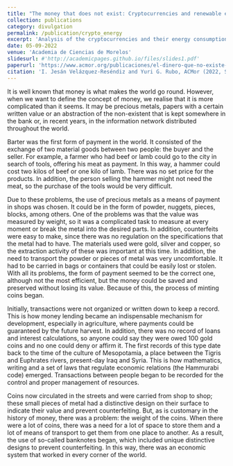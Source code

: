 ```yaml
---
title: "The money that does not exist: Cryptocurrencies and renewable energies"
collection: publications
category: divulgation
permalink: /publication/crypto_energy
excerpt: 'Analysis of the cryptocurrencies and their energy consumption'
date: 05-09-2022
venue: 'Academia de Ciencias de Morelos'
slidesurl: #'http://academicpages.github.io/files/slides1.pdf'
paperurl: 'https://www.acmor.org/publicaciones/el-dinero-que-no-existe-criptomonedas-y-energ-as-renovables'
citation: 'I. Jesán Velázquez-Reséndiz and Yuri G. Rubo, ACMor (2022, September 05)'
---
```


It is well known that money is what makes the world go round. However, when we want to define the concept of money, we realise that it is more complicated than it seems. It may be precious metals, papers with a certain written value or an abstraction of the non-existent that is kept somewhere in the bank or, in recent years, in the information network distributed throughout the world.

Barter was the first form of payment in the world. It consisted of the exchange of two material goods between two people: the buyer and the seller. For example, a farmer who had beef or lamb could go to the city in search of tools, offering his meat as payment. In this way, a hammer could cost two kilos of beef or one kilo of lamb. There was no set price for the products. In addition, the person selling the hammer might not need the meat, so the purchase of the tools would be very difficult.

Due to these problems, the use of precious metals as a means of payment in shops was chosen. It could be in the form of powder, nuggets, pieces, blocks, among others. One of the problems was that the value was measured by weight, so it was a complicated task to measure at every moment or break the metal into the desired parts. In addition, counterfeits were easy to make, since there was no regulation on the specifications that the metal had to have. The materials used were gold, silver and copper, so the extraction activity of these was important at this time. In addition, the need to transport the powder or pieces of metal was very uncomfortable. It had to be carried in bags or containers that could be easily lost or stolen. With all its problems, the form of payment seemed to be the correct one, although not the most efficient, but the money could be saved and preserved without losing its value. Because of this, the process of minting coins began.

Initially, transactions were not organized or written down to keep a record. This is how money lending became an indispensable mechanism for development, especially in agriculture, where payments could be guaranteed by the future harvest. In addition, there was no record of loans and interest calculations, so anyone could say they were owed 100 gold coins and no one could deny or affirm it. The first records of this type date back to the time of the culture of Mesopotamia, a place between the Tigris and Euphrates rivers, present-day Iraq and Syria. This is how mathematics, writing and a set of laws that regulate economic relations (the Hammurabi code) emerged. Transactions between people began to be recorded for the control and proper management of resources.

Coins now circulated in the streets and were carried from shop to shop; these small pieces of metal had a distinctive design on their surface to indicate their value and prevent counterfeiting. But, as is customary in the history of money, there was a problem: the weight of the coins. When there were a lot of coins, there was a need for a lot of space to store them and a lot of means of transport to get them from one place to another. As a result, the use of so-called banknotes began, which included unique distinctive designs to prevent counterfeiting. In this way, there was an economic system that worked in every corner of the world.